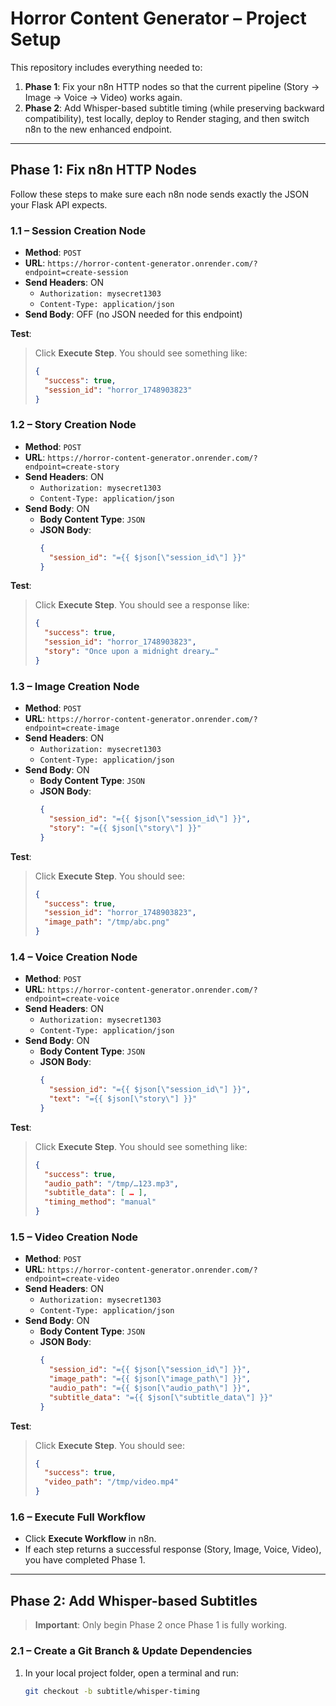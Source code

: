 # Horror Content Generator – Project Setup

This repository includes everything needed to:

1. **Phase 1**: Fix your n8n HTTP nodes so that the current pipeline (Story → Image → Voice → Video) works again.
2. **Phase 2**: Add Whisper-based subtitle timing (while preserving backward compatibility), test locally, deploy to Render staging, and then switch n8n to the new enhanced endpoint.

---

## Phase 1: Fix n8n HTTP Nodes

Follow these steps to make sure each n8n node sends exactly the JSON your Flask API expects.

### 1.1 – Session Creation Node

- **Method**: `POST`
- **URL**: `https://horror-content-generator.onrender.com/?endpoint=create-session`
- **Send Headers**: ON
  - `Authorization: mysecret1303`
  - `Content-Type: application/json`
- **Send Body**: OFF (no JSON needed for this endpoint)

**Test**:
> Click **Execute Step**. You should see something like:
> ```json
> {
>   "success": true,
>   "session_id": "horror_1748903823"
> }
> ```

### 1.2 – Story Creation Node

- **Method**: `POST`
- **URL**: `https://horror-content-generator.onrender.com/?endpoint=create-story`
- **Send Headers**: ON
  - `Authorization: mysecret1303`
  - `Content-Type: application/json`
- **Send Body**: ON
  - **Body Content Type**: `JSON`
  - **JSON Body**:
    ```json
    {
      "session_id": "={{ $json[\"session_id\"] }}"
    }
    ```

**Test**:
> Click **Execute Step**. You should see a response like:
> ```json
> {
>   "success": true,
>   "session_id": "horror_1748903823",
>   "story": "Once upon a midnight dreary…"
> }
> ```

### 1.3 – Image Creation Node

- **Method**: `POST`
- **URL**: `https://horror-content-generator.onrender.com/?endpoint=create-image`
- **Send Headers**: ON
  - `Authorization: mysecret1303`
  - `Content-Type: application/json`
- **Send Body**: ON
  - **Body Content Type**: `JSON`
  - **JSON Body**:
    ```json
    {
      "session_id": "={{ $json[\"session_id\"] }}",
      "story": "={{ $json[\"story\"] }}"
    }
    ```

**Test**:
> Click **Execute Step**. You should see:
> ```json
> {
>   "success": true,
>   "session_id": "horror_1748903823",
>   "image_path": "/tmp/abc.png"
> }
> ```

### 1.4 – Voice Creation Node

- **Method**: `POST`
- **URL**: `https://horror-content-generator.onrender.com/?endpoint=create-voice`
- **Send Headers**: ON
  - `Authorization: mysecret1303`
  - `Content-Type: application/json`
- **Send Body**: ON
  - **Body Content Type**: `JSON`
  - **JSON Body**:
    ```json
    {
      "session_id": "={{ $json[\"session_id\"] }}",
      "text": "={{ $json[\"story\"] }}"
    }
    ```

**Test**:
> Click **Execute Step**. You should see something like:
> ```json
> {
>   "success": true,
>   "audio_path": "/tmp/…123.mp3",
>   "subtitle_data": [ … ],
>   "timing_method": "manual"
> }
> ```

### 1.5 – Video Creation Node

- **Method**: `POST`
- **URL**: `https://horror-content-generator.onrender.com/?endpoint=create-video`
- **Send Headers**: ON
  - `Authorization: mysecret1303`
  - `Content-Type: application/json`
- **Send Body**: ON
  - **Body Content Type**: `JSON`
  - **JSON Body**:
    ```json
    {
      "session_id": "={{ $json[\"session_id\"] }}",
      "image_path": "={{ $json[\"image_path\"] }}",
      "audio_path": "={{ $json[\"audio_path\"] }}",
      "subtitle_data": "={{ $json[\"subtitle_data\"] }}"
    }
    ```

**Test**:
> Click **Execute Step**. You should see:
> ```json
> {
>   "success": true,
>   "video_path": "/tmp/video.mp4"
> }
> ```

### 1.6 – Execute Full Workflow

- Click **Execute Workflow** in n8n.
- If each step returns a successful response (Story, Image, Voice, Video), you have completed Phase 1.

---

## Phase 2: Add Whisper-based Subtitles

> **Important**: Only begin Phase 2 once Phase 1 is fully working.

### 2.1 – Create a Git Branch & Update Dependencies

1. In your local project folder, open a terminal and run:
   ```bash
   git checkout -b subtitle/whisper-timing
